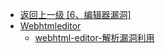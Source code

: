 - [返回上一级 [6、编辑器漏洞]](/6、编辑器漏洞)
- [Webhtmleditor](/6、编辑器漏洞/Webhtmleditor/)
  - [webhtml-editor-解析漏洞利用](/6、编辑器漏洞/Webhtmleditor/webhtml-editor-解析漏洞利用.md)
